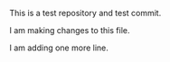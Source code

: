 This is a test repository and test commit.

I am making changes to this file.

I am adding one more line.
